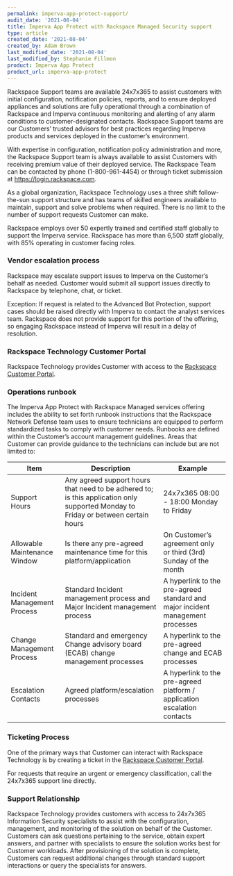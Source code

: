 ```yaml
---
permalink: imperva-app-protect-support/
audit_date: '2021-08-04'
title: Imperva App Protect with Rackspace Managed Security support
type: article
created_date: '2021-08-04'
created_by: Adam Brown
last_modified_date: '2021-08-04'
last_modified_by: Stephanie Fillmon
product: Imperva App Protect
product_url: imperva-app-protect
---
```


Rackspace Support teams are available 24x7x365 to assist customers with
initial configuration, notification policies, reports, and to ensure
deployed appliances and solutions are fully operational through a combination
of Rackspace and Imperva continuous monitoring and alerting of any alarm
conditions to customer-designated contacts. Rackspace Support teams are our
Customers’ trusted advisors for best practices regarding Imperva products and
services deployed in the customer’s environment.  

With expertise in configuration, notification policy administration and
more, the Rackspace Support team is always available to assist Customers with
receiving premium value of their deployed service. The Rackspace Team can be
contacted by phone (1-800-961-4454) or through ticket submission at
https://login.rackspace.com.

As a global organization, Rackspace Technology uses a three shift
follow-the-sun support structure and has teams of skilled engineers available
to maintain, support and solve problems when required. There is no limit to
the number of support requests Customer can make.

Rackspace employs over 50 expertly trained and certified staff globally to
support the Imperva service. Rackspace has more than 6,500 staff globally,
with 85% operating in customer facing roles.

### Vendor escalation process

Rackspace may escalate support issues to Imperva on the Customer’s behalf as
needed. Customer would submit all support issues directly to Rackspace by
telephone, chat, or ticket.

Exception: If request is related to the Advanced Bot Protection, support
cases should be raised directly with Imperva to contact the analyst services
team. Rackspace does not provide support for this portion of the offering, so
engaging Rackspace instead of Imperva will result in a delay of resolution.

### Rackspace Technology Customer Portal

Rackspace Technology provides Customer with access to the
[Rackspace Customer Portal](https://docs.rackspace.com/docs/portal-onboarding-guide/).

### Operations runbook

The Imperva App Protect with Rackspace Managed services offering includes the
ability to set forth runbook instructions that the Rackspace Network Defense
team uses to ensure technicians are equipped to perform standardized tasks to
comply with customer needs. Runbooks are defined within the Customer’s account
management guidelines. Areas that Customer can provide guidance to the
technicians can include but are not limited to:

| Item | Description | Example |
| --- | --- | --- |
| Support Hours | Any agreed support hours that need to be adhered to; is this application only supported Monday to Friday or between certain hours | 24x7x365  08:00 - 18:00 Monday to Friday |
| Allowable Maintenance Window | Is there any pre-agreed maintenance time for this platform/application | On Customer’s agreement only or third (3rd) Sunday of the month |
| Incident Management Process | Standard Incident management process and Major Incident management process | A hyperlink to the pre-agreed standard and major incident management processes |
| Change Management Process | Standard and emergency Change advisory board (ECAB) change management processes | A hyperlink to the pre-agreed change and ECAB processes |
| Escalation Contacts | Agreed platform/escalation processes | A hyperlink to the pre-agreed platform / application escalation contacts |

### Ticketing Process

One of the primary ways that Customer can interact with Rackspace Technology is
by creating a ticket in the
[Rackspace Customer Portal](https://docs.rackspace.com/docs/portal-onboarding-guide/tickets/).

For requests that require an urgent or emergency classification, call the
24x7x365 support line directly.

### Support Relationship

Rackspace Technology provides customers with access to 24x7x365 Information
Security specialists to assist with the configuration, management, and
monitoring of the solution on behalf of the Customer. Customers can ask
questions pertaining to the service, obtain expert answers, and partner with
specialists to ensure the solution works best for Customer workloads. After
provisioning of the solution is complete, Customers can request additional
changes through standard support interactions or query the specialists for
answers.
